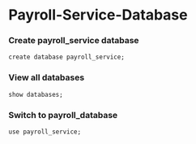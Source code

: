 # Payroll-Service-Database

### Create payroll_service database
```
create database payroll_service;
```
### View all databases
```
show databases;
```
### Switch to payroll_database
```
use payroll_service;
``` 